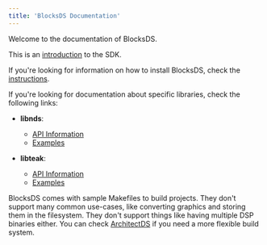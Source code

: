 ```yaml
---
title: 'BlocksDS Documentation'
---
```


Welcome to the documentation of BlocksDS.

This is an [introduction](./introduction/introduction) to the SDK.

If you're looking for information on how to install BlocksDS, check the
[instructions](./setup/options).

If you're looking for documentation about specific libraries, check the
following links:

- **libnds**:

  - [API Information](./libnds/index.html)
  - [Examples](https://github.com/blocksds/sdk/tree/master/examples)

- **libteak**:

  - [API Information](./libteak/index.html)
  - [Examples](https://github.com/blocksds/sdk/tree/master/examples/dsp)

BlocksDS comes with sample Makefiles to build projects. They don't support many
common use-cases, like converting graphics and storing them in the filesystem.
They don't support things like having multiple DSP binaries either. You can
check [ArchitectDS](https://github.com/AntonioND/architectds) if you need a more
flexible build system.

